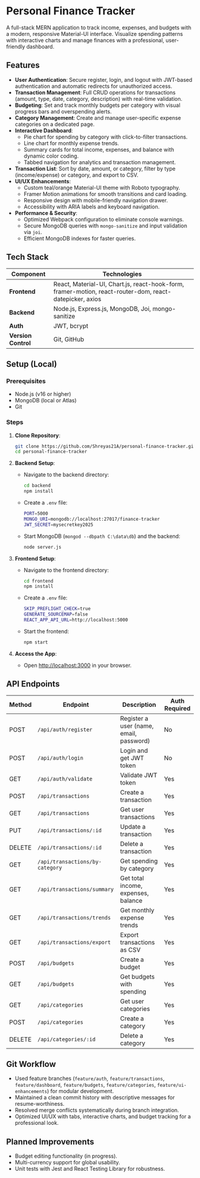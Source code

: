 # Personal Finance Tracker

A full-stack MERN application to track income, expenses, and budgets with a modern, responsive Material-UI interface. Visualize spending patterns with interactive charts and manage finances with a professional, user-friendly dashboard.


## Features

- **User Authentication**: Secure register, login, and logout with JWT-based authentication and automatic redirects for unauthorized access.
- **Transaction Management**: Full CRUD operations for transactions (amount, type, date, category, description) with real-time validation.
- **Budgeting**: Set and track monthly budgets per category with visual progress bars and overspending alerts.
- **Category Management**: Create and manage user-specific expense categories on a dedicated page.
- **Interactive Dashboard**: 
  - Pie chart for spending by category with click-to-filter transactions.
  - Line chart for monthly expense trends.
  - Summary cards for total income, expenses, and balance with dynamic color coding.
  - Tabbed navigation for analytics and transaction management.
- **Transaction List**: Sort by date, amount, or category, filter by type (income/expense) or category, and export to CSV.
- **UI/UX Enhancements**:
  - Custom teal/orange Material-UI theme with Roboto typography.
  - Framer Motion animations for smooth transitions and card loading.
  - Responsive design with mobile-friendly navigation drawer.
  - Accessibility with ARIA labels and keyboard navigation.
- **Performance & Security**:
  - Optimized Webpack configuration to eliminate console warnings.
  - Secure MongoDB queries with `mongo-sanitize` and input validation via `joi`.
  - Efficient MongoDB indexes for faster queries.

## Tech Stack

| Component       | Technologies                                      |
|-----------------|--------------------------------------------------|
| **Frontend**    | React, Material-UI, Chart.js, react-hook-form, framer-motion, react-router-dom, react-datepicker, axios |
| **Backend**     | Node.js, Express.js, MongoDB, Joi, mongo-sanitize |
| **Auth**        | JWT, bcrypt                                      |
| **Version Control** | Git, GitHub                                  |



## Setup (Local)

### Prerequisites
- Node.js (v16 or higher)
- MongoDB (local or Atlas)
- Git

### Steps
1. **Clone Repository**:
   ```bash
   git clone https://github.com/Shreyas21A/personal-finance-tracker.git
   cd personal-finance-tracker
   ```

2. **Backend Setup**:
   - Navigate to the backend directory:
     ```bash
     cd backend
     npm install
     ```
   - Create a `.env` file:
     ```bash
     PORT=5000
     MONGO_URI=mongodb://localhost:27017/finance-tracker
     JWT_SECRET=mysecretkey2025
     ```
   - Start MongoDB (`mongod --dbpath C:\data\db`) and the backend:
     ```bash
     node server.js
     ```

3. **Frontend Setup**:
   - Navigate to the frontend directory:
     ```bash
     cd frontend
     npm install
     ```
   - Create a `.env` file:
     ```bash
     SKIP_PREFLIGHT_CHECK=true
     GENERATE_SOURCEMAP=false
     REACT_APP_API_URL=http://localhost:5000
     ```
   - Start the frontend:
     ```bash
     npm start
     ```

4. **Access the App**:
   - Open [http://localhost:3000](http://localhost:3000) in your browser.

## API Endpoints

| Method | Endpoint                           | Description                              | Auth Required |
|--------|------------------------------------|------------------------------------------|---------------|
| POST   | `/api/auth/register`              | Register a user (name, email, password) | No            |
| POST   | `/api/auth/login`                 | Login and get JWT token                 | No            |
| GET    | `/api/auth/validate`              | Validate JWT token                      | Yes           |
| POST   | `/api/transactions`               | Create a transaction                    | Yes           |
| GET    | `/api/transactions`               | Get user transactions                   | Yes           |
| PUT    | `/api/transactions/:id`           | Update a transaction                    | Yes           |
| DELETE | `/api/transactions/:id`           | Delete a transaction                    | Yes           |
| GET    | `/api/transactions/by-category`   | Get spending by category                | Yes           |
| GET    | `/api/transactions/summary`       | Get total income, expenses, balance     | Yes           |
| GET    | `/api/transactions/trends`        | Get monthly expense trends              | Yes           |
| GET    | `/api/transactions/export`        | Export transactions as CSV              | Yes           |
| POST   | `/api/budgets`                    | Create a budget                         | Yes           |
| GET    | `/api/budgets`                    | Get budgets with spending               | Yes           |
| GET    | `/api/categories`                 | Get user categories                     | Yes           |
| POST   | `/api/categories`                 | Create a category                       | Yes           |
| DELETE | `/api/categories/:id`             | Delete a category                       | Yes           |

## Git Workflow

- Used feature branches (`feature/auth`, `feature/transactions`, `feature/dashboard`, `feature/budgets`, `feature/categories`, `feature/ui-enhancements`) for modular development.
- Maintained a clean commit history with descriptive messages for resume-worthiness.
- Resolved merge conflicts systematically during branch integration.
- Optimized UI/UX with tabs, interactive charts, and budget tracking for a professional look.

## Planned Improvements
- Budget editing functionality (in progress).
- Multi-currency support for global usability.
- Unit tests with Jest and React Testing Library for robustness.

